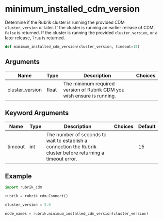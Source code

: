 # minimum_installed_cdm_version

Determine if the Rubrik cluster is running the provided CDM `cluster_version` or later. If the cluster is running an earlier release of CDM, `False` is returned. If the cluster is running the provided `cluster_version`, or a later release, `True` is returned.
```py
def minimum_installed_cdm_version(cluster_version, timeout=15)
```

## Arguments
| Name            | Type  | Description                                                            | Choices |
|-----------------|-------|------------------------------------------------------------------------|---------|
| cluster_version | float | The minimum required version of Rubrik CDM you wish ensure is running. |         |
## Keyword Arguments
| Name    | Type | Description                                                                                                  | Choices | Default |
|---------|------|--------------------------------------------------------------------------------------------------------------|---------|---------|
| timeout | int  | The number of seconds to wait to establish a connection the Rubrik cluster before returning a timeout error. |         | 15      |
## Example
```py
import rubrik_cdm

rubrik = rubrik_cdm.Connect()

cluster_version = 5.0

node_names = rubrik.minimum_installed_cdm_version(cluster_version)
```